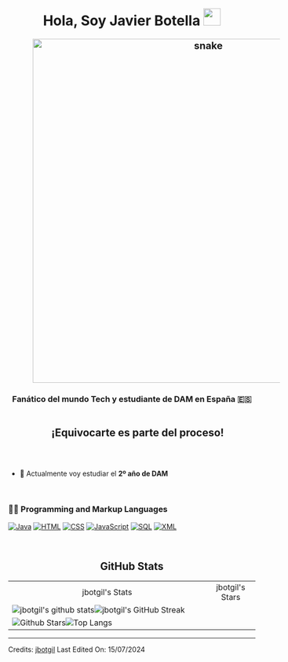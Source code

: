 <h1 align="center"><b>Hola, Soy Javier Botella </b><img src="https://media.giphy.com/media/hvRJCLFzcasrR4ia7z/giphy.gif" width="35"></h1>


<p align="center" style="font-size: 20px;"><b><img src="https://i.imgur.com/JePkjJ2.gif" alt="snake" style="width: 700px; margin: 0 50px;" /></b></p>

<h3 align="center">Fanático del mundo Tech y estudiante de DAM en España &#x1f1ea;&#x1f1f8</h3>

<!--h2 sin bordes-->
<div id="user-content-toc">
  <ul align="center">
    <summary><h2 style="display: inline-block">¡Equivocarte es parte del proceso!</h2></summary>
  </ul>
</div>
<br>

<!--Intro start-->
- 💭 Actualmente voy estudiar el **2º año de DAM**

<br>

### 👨‍💻 Programming and Markup Languages

<p>
    <a href="https://github.com/search?q=user%3Ajbotgil+language%3Ajava"><img alt="Java" src="https://img.shields.io/badge/java-%23ED8B00.svg?style=for-the-badge&logo=openjdk&logoColor=white"></a>
    <a href="https://github.com/search?q=user%3Ajbotgil+language%3Ahtml"><img alt="HTML" src="https://img.shields.io/badge/html5-%23E34F26.svg?style=for-the-badge&logo=html5&logoColor=white"></a>
    <a href="https://github.com/search?q=user%3Ajbotgil+language%3Acss"><img alt="CSS" src="https://img.shields.io/badge/css-%231572B6.svg?style=for-the-badge&logo=css3&logoColor=white"></a>
    <a href="https://github.com/search?q=user%3Ajbotgil+language%3Ajavascript"><img alt="JavaScript" src="https://img.shields.io/badge/javascript-%23323330.svg?style=for-the-badge&logo=javascript&logoColor=%23F7DF1E"></a>
    <a href="https://github.com/search?q=user%3Ajbotgil+language%3Asql"><img alt="SQL" src="https://img.shields.io/badge/SQL-blue?style=for-the-badge&logo=namesilo"></a>
    <a href="https://github.com/search?q=user%3Ajbotgil+language%3Axml"><img alt="XML" src="https://img.shields.io/badge/XML-%23007ACC.svg?style=for-the-badge&logo=xml&logoColor=white"></a>
</p>

<br>

<div align="center"> <!-- Centro el contenido de GitHub Stats -->
  <h2>GitHub Stats</h2>

  <!-- Stats con la clase prueba -->
  <table class="prueba">
    <tr>
      <td align="center">jbotgil's Stats</td>
      <td align="center">jbotgil's Stars</td>
    </tr>
    <tr>
      <td style="display: inline-flex; justify-content: center; align-items: center;"> <!-- Añade las propiedades de flexbox para centrar -->
        <img src="https://github-readme-stats.vercel.app/api?username=jbotgil&show_icons=true&theme=algolia" alt="jbotgil's github stats">
        <img src="https://github-readme-streak-stats.herokuapp.com/?user=jbotgil&theme=algolia" alt="jbotgil's GitHub Streak">
      </td>
      <td style="display: inline-flex; justify-content: center; align-items: center;"> <!-- Añade las propiedades de flexbox para centrar -->
        <img src="https://github-readme-stats.vercel.app/api?username=jbotgil&show_icons=true&locale=en&count_private=true&hide_rank=true&custom_title=My%20GitHub%20Stats&disable_animations=true&theme=algolia" alt="Github Stars">
        <img src="https://github-readme-stats.vercel.app/api/top-langs/?username=jbotgil&langs_count=8&theme=algolia&layout=compact" alt="Top Langs">
      </td>
    </tr>
  </table>
</div>

------

Credits: [jbotgil](https://github.com/jbotgil)
Last Edited On: 15/07/2024
